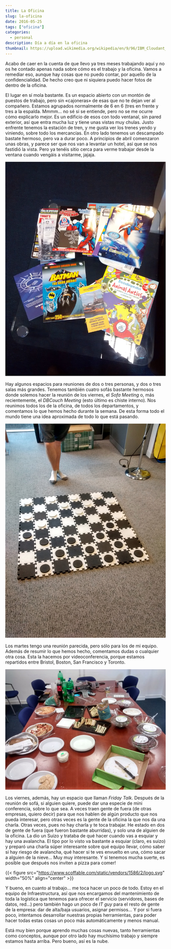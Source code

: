 ```yaml
---
title: La Oficina
slug: la-oficina
date: 2016-05-25
tags: ["oficina"]
categories:
  - personal
description: Día a día en la oficina
thumbnail: https://upload.wikimedia.org/wikipedia/en/9/96/IBM_Cloudant_logo.png
---
```


Acabo de caer en la cuenta de que llevo ya tres meses trabajando aquí
y no os he contado apenas nada sobre cómo es el trabajo y la
oficina. Vamos a remediar eso, aunque hay cosas que no puedo contar,
por aquello de la confidencialidad. De hecho creo que ni siquiera
puedo hacer fotos de dentro de la oficina.

El lugar en sí mola bastante. Es un espacio abierto con un montón de
puestos de trabajo, pero sin «cajoneras» de esas que no te dejan ver
al compañero. Estamos agrupados normalmente de 6 en 6 (tres en frente
y tres a la espalda. Mmmm… no sé si se entiende, pero no se me ocurre
cómo explicarlo mejor. Es un edificio de esos con todo ventanal, sin
pared exterior, así que entra mucha luz y tiene unas vistas muy
chulas. Justo enfrente tenemos la estación de tren, y me gusta ver los
trenes yendo y viniendo, sobre todo los mercancías. En otro lado
tenemos un descampado bastate hermoso, pero va a durar poco. A
principios de abril comenzaron unas obras, y parece ser que nos van a
levantar un hotel, así que se nos fastidió la vista. Pero ya tenéis
sitio cerca para verme trabajar desde la ventana cuando vengáis a
visitarme, jajaja.

![Libros de superhéroes para colorear, en la zona de sofás](office01.jpg)

Hay algunos espacios para reuniones de dos o tres personas, y dos o
tres salas más grandes. Tenemos también cuatro sofás bastante hermosos
donde solemos hacer la reunión de los viernes, el *Sofa Meeting* o,
más recientemente, el *DBCouch Meeting* (esto último es chiste
interno). Nos reunimos todos los de la oficina, de todos los
departamentos, y comentamos lo que hemos hecho durante la semana. De
esta forma todo el mundo tiene una idea aproximada de todo lo que está
pasando.

![Juego de damas, edición de bolsillo](office02.jpg)

Los martes tengo una reunión parecida, pero sólo para los de mi
equipo. Además de resumir lo que hemos hecho, comentamos dudas o
cualquier otra cosa. Esta la hacemos por videoconferencia, porque
estamos repartidos entre Bristol, Boston, San Francisco y Toronto.

![Catering de comilona por la incorporación de un nuevo miembro](office03.jpg)

Los viernes, además, hay un espacio que llaman *Friday Talk*. Después
de la reunión de sofá, si alguien quiere, puede dar una especie de
mini conferencia, sobre lo que sea. A veces traen gente de fuera (de
otras empresas, quiero decir) para que nos hablen de algún producto
que nos pueda interesar, pero otras veces es la gente de la oficina la
que nos da una charla. Otras veces, pues no hay charla y te toca
trabajar. He estado en dos de gente de fuera (que fueron bastante
aburridas), y solo una de alguien de la oficina. La dio un Suizo y
trataba de qué hacer cuando vas a esquiar y hay una avalancha. El tipo
por lo visto va bastante a esquiar (claro, es suizo) y preparó una
charla súper interesante sobre qué equipo llevar, cómo saber si hay
riesgo de avalancha, qué hacer si te ves envuelto en una, cómo sacar a
alguien de la nieve… Muy muy interesante. Y si tenemos mucha suerte,
es posible que después nos inviten a pizza para comer!

{{< figure src="https://www.scoffable.com/static/vendors/1586/2/logo.svg" width="50%" align="center" >}}

Y bueno, en cuanto al trabajo… me toca hacer un poco de todo. Estoy
en el equipo de Infraestructura, así que nos encargamos del
mantenimiento de toda la logística que tenemos para ofrecer el
servicio (servidores, bases de datos, red…) pero también hago un
poco de *IT guy* para el resto de gente de la empresa: dar de
alta/baja usuarios, asignar permisos… Y por si fuera poco,
intentamos desarrollar nuestras propias herramientas, para poder hacer
todas estas cosas un poco más automáticamente y menos manual.

Está muy bien porque aprendo muchas cosas nuevas, tanto herramientas
como conceptos, aunque por otro lado hay muchísimo trabajo y siempre
estamos hasta arriba. Pero bueno, así es la nube.
